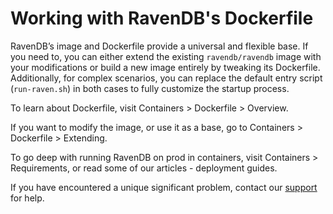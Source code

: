 # Working with RavenDB's Dockerfile

RavenDB’s image and Dockerfile provide a universal and flexible base.
If you need to, you can either extend the existing `ravendb/ravendb` image with your modifications or build a new image entirely by tweaking its Dockerfile.
Additionally, for complex scenarios, you can replace the default entry script (`run-raven.sh`) in both cases to fully customize the startup process.


To learn about Dockerfile, visit Containers > Dockerfile > Overview.


If you want to modify the image, or use it as a base, go to Containers > Dockerfile > Extending.


To go deep with running RavenDB on prod in containers, visit Containers > Requirements, or read some of our articles - deployment guides.


If you have encountered a unique significant problem, contact our [support](https://ravendb.net/support) for help.
